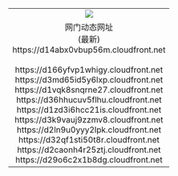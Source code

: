 ﻿<table>
  <tr></tr>
  <tr><td colspan=2 align=center><img src="https://d14abx0vbup56m.cloudfront.net/Up/oGate.jpg" /></td></tr>
  <tr><td colspan=2 align=center>网门动态网址<br/>(最新)
<br>https://d14abx0vbup56m.cloudfront.net
<br/>
<br>https://d166yfvp1whigy.cloudfront.net
<br>https://d3md65id5y6lxp.cloudfront.net
<br>https://d1vqk8snqrne27.cloudfront.net
<br>https://d36hhucuv5flhu.cloudfront.net
<br>https://d1zd3i6hcc21is.cloudfront.net
<br>https://d3k9vauj9zzmv8.cloudfront.net
<br>https://d2ln9u0yyy2lpk.cloudfront.net
<br>https://d32qf1sti50t8r.cloudfront.net
<br>https://d2caonh4r25ztj.cloudfront.net
<br>https://d29o6c2x1b8dg.cloudfront.net
    </td>
  </tr>
</table>
